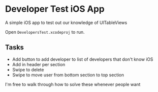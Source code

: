 # Developer Test iOS App

A simple iOS app to test out our knowledge of UITableViews

Open `DevelopersTest.xcodeproj` to run.

## Tasks

- Add button to add developer to list of developers that don't know iOS
- Add in header per section
- Swipe to delete
- Swipe to move user from bottom section to top section

I'm free to walk through how to solve these whenever people want

